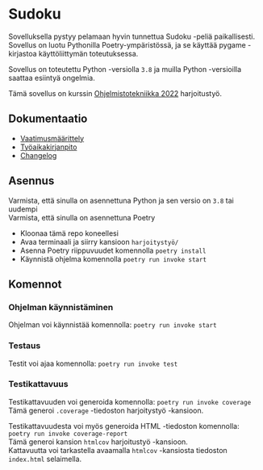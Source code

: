 # Sudoku

Sovelluksella pystyy pelamaan hyvin tunnettua Sudoku -peliä paikallisesti. Sovellus on luotu Pythonilla Poetry-ympäristössä, ja se käyttää pygame -kirjastoa käyttöliittymän toteutuksessa.

Sovellus on toteutettu Python -versiolla `3.8` ja muilla Python -versioilla saattaa esiintyä ongelmia.

Tämä sovellus on kurssin [Ohjelmistotekniikka 2022](https://ohjelmistotekniikka-hy.github.io/) harjoitustyö.

## Dokumentaatio

- [Vaatimusmäärittely](./harjoitustyö/vaatimusmaarittely.md)
- [Työaikakirjanpito](./harjoitustyö/tyoaikakirjanpito.md)
- [Changelog](./harjoitustyö/changelog.md)

## Asennus

Varmista, että sinulla on asennettuna Python ja sen versio on `3.8` tai uudempi  
Varmista, että sinulla on asennettuna Poetry

- Kloonaa tämä repo koneellesi
- Avaa terminaali ja siirry kansioon `harjoitystyö/`
- Asenna Poetry riippuvuudet komennolla `poetry install`
- Käynnistä ohjelma komennolla `poetry run invoke start`

## Komennot

### Ohjelman käynnistäminen

Ohjelman voi käynnistää komennolla: `poetry run invoke start`

### Testaus

Testit voi ajaa komennolla: `poetry run invoke test`

### Testikattavuus

Testikattavuuden voi generoida komennolla: `poetry run invoke coverage`  
Tämä generoi `.coverage` -tiedoston harjoitystyö -kansioon.

Testikattavuudesta voi myös generoida HTML -tiedoston komennolla: `poetry run invoke coverage-report`  
Tämä generoi kansion `htmlcov` harjoitustyö -kansioon.  
Kattavuutta voi tarkastella avaamalla `htmlcov` -kansiosta tiedoston `index.html` selaimella.
